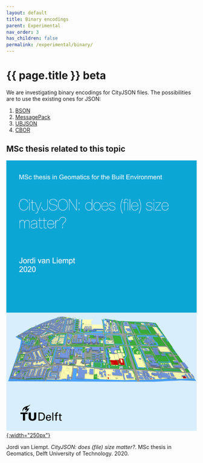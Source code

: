 ```yaml
---
layout: default
title: Binary encodings
parent: Experimental
nav_order: 3
has_children: false
permalink: /experimental/binary/
---
```


<h1>{{ page.title }} <span class="label label-yellow">beta</span></h1>

We are investigating binary encodings for CityJSON files.
The possibilities are to use the existing ones for JSON:

  1. [BSON](https://bsonspec.org/) 
  1. [MessagePack](https://msgpack.org/)
  1. [UBJSON](https://ubjson.org/)
  1. [CBOR](https://cbor.io/)



## MSc thesis related to this topic

[![](msc-vliempt.png){:width="250px"}](https://repository.tudelft.nl/islandora/object/uuid:4aad07f4-8f64-46b1-aad3-3d4abe36c5bf)


Jordi van Liempt. *CityJSON: does (file) size matter?*. MSc thesis in Geomatics, Delft University of Technology. 2020. <small><a href="https://repository.tudelft.nl/islandora/object/uuid:4aad07f4-8f64-46b1-aad3-3d4abe36c5bf"><i class="fas fa-book" title="thesis"></i></a></small> <small><a href="https://github.com/jliempt/CityJSON-does-file-size-matter-"><i class="fab fa-github" title="github"></i></a></small> 
        